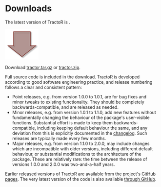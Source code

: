# Downloads

<div id="download-box">
  <p class="first">The latest version of TractoR is <span id="version"><!--LATEST--></span>.</p>
  <img src="download.png" alt="Download icon" />
  <p>Download <a href="http://www.tractor-mri.org.uk/tractor.tar.gz">tractor.tar.gz</a> or <a href="http://www.tractor-mri.org.uk/tractor.zip">tractor.zip</a>.</p>
</div>

Full source code is included in the download. TractoR is developed according to good software engineering practice, and release numbering follows a clear and consistent pattern:
  
- Point releases, e.g. from version 1.0.0 to 1.0.1, are for bug fixes and minor tweaks to existing functionality. They should be completely backwards-compatible, and are released as needed.
- Minor releases, e.g. from version 1.0.1 to 1.1.0, add new features without fundamentally changing the behaviour of the package's user-visible functions. Substantial effort is made to keep them backwards-compatible, including keeping default behaviour the same, and any deviation from this is explicitly documented in the [changelog](changelog.html). Such releases are typically made every few months.
- Major releases, e.g. from version 1.1.0 to 2.0.0, may include changes which are incompatible with older versions, including different default behaviour, or substantial modifications to the architecture of the package. These are relatively rare: the time between the release of versions 1.0.0 and 2.0.0 was two-and-a-half years.

Earlier released versions of TractoR are available from the project's [GitHub pages](https://github.com/jonclayden/tractor/tags). The very latest version of the code is also available [through GitHub](https://github.com/jonclayden/tractor).

